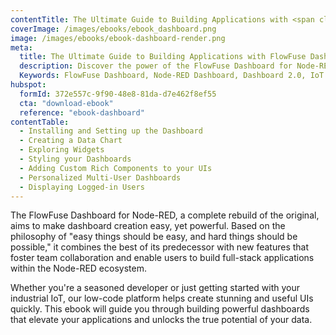 ```yaml
---
contentTitle: The Ultimate Guide to Building Applications with <span class="inline-block">FlowFuse Dashboard for Node-RED</span>
coverImage: /images/ebooks/ebook_dashboard.png
image: /images/ebooks/ebook-dashboard-render.png
meta:
  title: The Ultimate Guide to Building Applications with FlowFuse Dashboard for Node-RED
  description: Discover the power of the FlowFuse Dashboard for Node-RED with our comprehensive eBook. Learn how to effortlessly create stunning UIs, from data charts to custom components, and enable collaborative full-stack application development. Ideal for developers of all levels, this guide unlocks the potential of your data in industrial IoT environments.
  Keywords: FlowFuse Dashboard, Node-RED Dashboard, Dashboard 2.0, IoT dashboard creation, Low-code platform, Data visualization, UI development, Industrial IoT, Dashboard design
hubspot:
  formId: 372e557c-9f90-48e8-81da-d7e462f8ef55
  cta: "download-ebook"
  reference: "ebook-dashboard"
contentTable:
  - Installing and Setting up the Dashboard 	
  - Creating a Data Chart	
  - Exploring Widgets	
  - Styling your Dashboards	
  - Adding Custom Rich Components to your UIs	
  - Personalized Multi-User Dashboards	
  - Displaying Logged-in Users
---
```


The FlowFuse Dashboard for Node-RED, a complete rebuild of the original, aims to make dashboard creation easy, yet powerful. Based on the philosophy of "easy things should be easy, and hard things should be possible," it combines the best of its predecessor with new features that foster team collaboration and enable users to build full-stack applications within the Node-RED ecosystem. 

Whether you're a seasoned developer or just getting started with your industrial IoT, our low-code platform helps create stunning and useful UIs quickly.  This ebook will guide you through building powerful dashboards that elevate your applications and unlocks the true potential of your data.   

